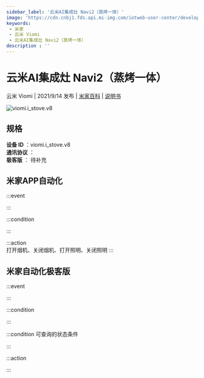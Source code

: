 ```yaml
---
sidebar_label: '云米AI集成灶 Navi2（蒸烤一体）'
image: 'https://cdn.cnbj1.fds.api.mi-img.com/iotweb-user-center/developer_1679048996776q8mvLmpT.png?GalaxyAccessKeyId=AKVGLQWBOVIRQ3XLEW&Expires=9223372036854775807&Signature=kYEW3BnEV9aeln54nF5NJWR60K0='
keywords: 
 - 米家
 - 云米 Viomi
 - 云米AI集成灶 Navi2（蒸烤一体）
description : ''
---
```

# 云米AI集成灶 Navi2（蒸烤一体）

云米 Viomi | 2021/9/14 发布 | [米家百科](https://home.mi.com/webapp/content/baike/product/index.html?model=viomi.i_stove.v8) | [说明书](https://home.mi.com/views/introduction.html?model=viomi.i_stove.v8&region=cn)

![viomi.i_stove.v8](https://cdn.cnbj1.fds.api.mi-img.com/iotweb-user-center/developer_1679048996776q8mvLmpT.png?GalaxyAccessKeyId=AKVGLQWBOVIRQ3XLEW&Expires=9223372036854775807&Signature=kYEW3BnEV9aeln54nF5NJWR60K0=)

## 规格  
> 
**设备 ID** ：viomi.i_stove.v8  
**通讯协议** ：  
**极客版**  ： 待补充 


## 米家APP自动化  

:::event  

:::

:::condition  

:::

:::action   
打开烟机、关闭烟机、打开照明、关闭照明
:::

## 米家自动化极客版  

:::event  

:::

:::condition  

:::

:::condition 可查询的状态条件  

:::

:::action  

:::

        
